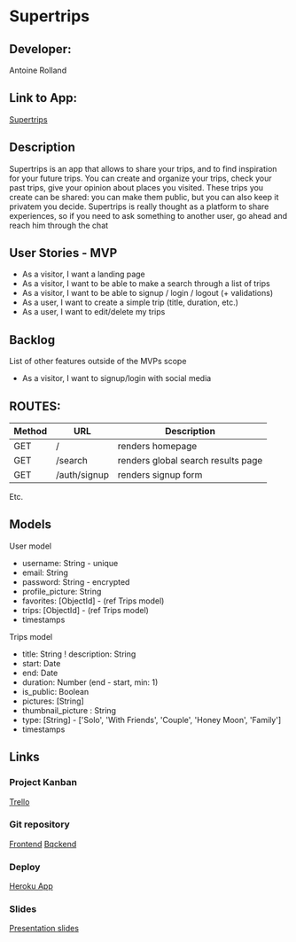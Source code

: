 # Supertrips

## Developer:

Antoine Rolland

## Link to App:

[Supertrips](link-to-come)

## Description

Supertrips is an app that allows to share your trips, and to find inspiration for your future trips. You can create and organize your trips, check your past trips, give your opinion about places you visited. These trips you create can be shared: you can make them public, but you can also keep it privatem you decide.
Supertrips is really thought as a platform to share experiences, so if you need to ask something to another user, go ahead and reach him through the chat

## User Stories - MVP

- As a visitor, I want a landing page
- As a visitor, I want to be able to make a search through a list of trips
- As a visitor, I want to be able to signup / login / logout (+ validations)
- As a user, I want to create a simple trip (title, duration, etc.)
- As a user, I want to edit/delete my trips

## Backlog

List of other features outside of the MVPs scope

- As a visitor, I want to signup/login with social media

## ROUTES:

| Method | URL          | Description                        |
| ------ | ------------ | ---------------------------------- |
| GET    | /            | renders homepage                   |
| GET    | /search      | renders global search results page |
| GET    | /auth/signup | renders signup form                |

Etc.

## Models

User model

- username: String - unique
- email: String
- password: String - encrypted
- profile_picture: String
- favorites: [ObjectId] - (ref Trips model)
- trips: [ObjectId] - (ref Trips model)
- timestamps

Trips model

- title: String
  ! description: String
- start: Date
- end: Date
- duration: Number (end - start, min: 1)
- is_public: Boolean
- pictures: [String]
- thumbnail_picture : String
- type: [String] - ['Solo', 'With Friends', 'Couple', 'Honey Moon', 'Family']
- timestamps

## Links

### Project Kanban

[Trello](https://trello.com/b/13f2FoyZ/supertrips)

### Git repository

[Frontend](https://github.com/a-rolland/supertrips-frontend)
[Bqckend](https://github.com/a-rolland/supertrips-backend)

### Deploy

[Heroku App](http://supertrips.herokuapp.com/)

### Slides

[Presentation slides](http://slides.com)
